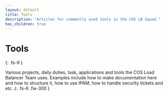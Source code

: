 ```yaml
---
layout: default
title: Tools
description: "Articles for commonlly used tools in the COS LB Squad."
has_children: true
---
```


# Tools
{: .fs-9 }

Various projects, daily duties, task, applications and tools the COS Load Balancer Team uses. Examples include how to make documentation here and how to structure it, how to use IPAM, how to handle security tickets and etc. 
{: .fs-6 .fw-300 }
